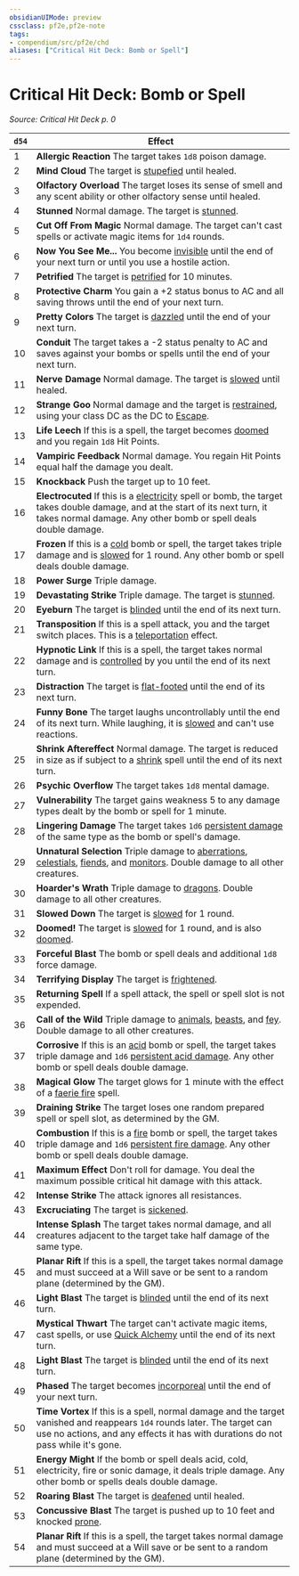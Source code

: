 ```yaml
---
obsidianUIMode: preview
cssclass: pf2e,pf2e-note
tags:
- compendium/src/pf2e/chd
aliases: ["Critical Hit Deck: Bomb or Spell"]
---
```

# Critical Hit Deck: Bomb or Spell  
*Source: Critical Hit Deck p. 0*  

| `d54` | Effect |
|-------|--------|
| 1 | **Allergic Reaction** The target takes `1d8` poison damage. |
| 2 | **Mind Cloud** The target is [stupefied](rules/conditions.md#Stupefied) until healed. |
| 3 | **Olfactory Overload** The target loses its sense of smell and any scent ability or other olfactory sense until healed. |
| 4 | **Stunned** Normal damage. The target is [stunned](rules/conditions.md#Stunned). |
| 5 | **Cut Off From Magic** Normal damage. The target can't cast spells or activate magic items for `1d4` rounds. |
| 6 | **Now You See Me...** You become [invisible](rules/conditions.md#Invisible) until the end of your next turn or until you use a hostile action. |
| 7 | **Petrified** The target is [petrified](rules/conditions.md#Petrified) for 10 minutes. |
| 8 | **Protective Charm** You gain a +2 status bonus to AC and all saving throws until the end of your next turn. |
| 9 | **Pretty Colors** The target is [dazzled](rules/conditions.md#Dazzled) until the end of your next turn. |
| 10 | **Conduit** The target takes a -2 status penalty to AC and saves against your bombs or spells until the end of your next turn. |
| 11 | **Nerve Damage** Normal damage. The target is [slowed](rules/conditions.md#Slowed) until healed. |
| 12 | **Strange Goo** Normal damage and the target is [restrained](rules/conditions.md#Restrained), using your class DC as the DC to [Escape](rules/actions/escape.md). |
| 13 | **Life Leech** If this is a spell, the target becomes [doomed](rules/conditions.md#Doomed) and you regain `1d8` Hit Points. |
| 14 | **Vampiric Feedback** Normal damage. You regain Hit Points equal half the damage you dealt. |
| 15 | **Knockback** Push the target up to 10 feet. |
| 16 | **Electrocuted** If this is a [electricity](rules/traits/electricity.md) spell or bomb, the target takes double damage, and at the start of its next turn, it takes normal damage. Any other bomb or spell deals double damage. |
| 17 | **Frozen** If this is a [cold](rules/traits/cold.md) bomb or spell, the target takes triple damage and is [slowed](rules/conditions.md#Slowed) for 1 round. Any other bomb or spell deals double damage. |
| 18 | **Power Surge** Triple damage. |
| 19 | **Devastating Strike** Triple damage. The target is [stunned](rules/conditions.md#Stunned). |
| 20 | **Eyeburn** The target is [blinded](rules/conditions.md#Blinded) until the end of its next turn. |
| 21 | **Transposition** If this is a spell attack, you and the target switch places. This is a [teleportation](rules/traits/teleportation.md) effect. |
| 22 | **Hypnotic Link** If this is a spell, the target takes normal damage and is [controlled](rules/conditions.md#Controlled) by you until the end of its next turn. |
| 23 | **Distraction** The target is [flat-footed](rules/conditions.md#Flat-footed) until the end of its next turn. |
| 24 | **Funny Bone** The target laughs uncontrollably until the end of its next turn. While laughing, it is [slowed](rules/conditions.md#Slowed) and can't use reactions. |
| 25 | **Shrink Aftereffect** Normal damage. The target is reduced in size as if subject to a [shrink](compendium/spells/shrink.md) spell until the end of its next turn. |
| 26 | **Psychic Overflow** The target takes `1d8` mental damage. |
| 27 | **Vulnerability** The target gains weakness 5 to any damage types dealt by the bomb or spell for 1 minute. |
| 28 | **Lingering Damage** The target takes `1d6` [persistent damage](rules/conditions.md#Persistent%20Damage) of the same type as the bomb or spell's damage. |
| 29 | **Unnatural Selection** Triple damage to [aberrations](rules/traits/aberration.md), [celestials](rules/traits/celestial.md), [fiends](rules/traits/fiend.md), and [monitors](rules/traits/monitor.md). Double damage to all other creatures. |
| 30 | **Hoarder's Wrath** Triple damage to [dragons](rules/traits/dragon.md). Double damage to all other creatures. |
| 31 | **Slowed Down** The target is [slowed](rules/conditions.md#Slowed) for 1 round. |
| 32 | **Doomed!** The target is [slowed](rules/conditions.md#Slowed) for 1 round, and is also [doomed](rules/conditions.md#Doomed). |
| 33 | **Forceful Blast** The bomb or spell deals and additional `1d8` force damage. |
| 34 | **Terrifying Display** The target is [frightened](rules/conditions.md#Frightened). |
| 35 | **Returning Spell** If a spell attack, the spell or spell slot is not expended. |
| 36 | **Call of the Wild** Triple damage to [animals](rules/traits/animal.md), [beasts](rules/traits/beast.md), and [fey](rules/traits/fey.md). Double damage to all other creatures. |
| 37 | **Corrosive** If this is an [acid](rules/traits/acid.md) bomb or spell, the target takes triple damage and `1d6` [persistent acid damage](rules/conditions.md#Persistent%20Damage). Any other bomb or spell deals double damage. |
| 38 | **Magical Glow** The target glows for 1 minute with the effect of a [faerie fire](compendium/spells/faerie-fire.md) spell. |
| 39 | **Draining Strike** The target loses one random prepared spell or spell slot, as determined by the GM. |
| 40 | **Combustion** If this is a [fire](rules/traits/fire.md) bomb or spell, the target takes triple damage and `1d6` [persistent fire damage](rules/conditions.md#Persistent%20Damage). Any other bomb or spell deals double damage. |
| 41 | **Maximum Effect** Don't roll for damage. You deal the maximum possible critical hit damage with this attack. |
| 42 | **Intense Strike** The attack ignores all resistances. |
| 43 | **Excruciating** The target is [sickened](rules/conditions.md#Sickened). |
| 44 | **Intense Splash** The target takes normal damage, and all creatures adjacent to the target take half damage of the same type. |
| 45 | **Planar Rift** If this is a spell, the target takes normal damage and must succeed at a Will save or be sent to a random plane (determined by the GM). |
| 46 | **Light Blast** The target is [blinded](rules/conditions.md#Blinded) until the end of its next turn. |
| 47 | **Mystical Thwart** The target can't activate magic items, cast spells, or use [Quick Alchemy](rules/actions/quick-alchemy.md) until the end of its next turn. |
| 48 | **Light Blast** The target is [blinded](rules/conditions.md#Blinded) until the end of its next turn. |
| 49 | **Phased** The target becomes [incorporeal](rules/traits/incorporeal-b1.md) until the end of your next turn. |
| 50 | **Time Vortex** If this is a spell, normal damage and the target vanished and reappears `1d4` rounds later. The target can use no actions, and any effects it has with durations do not pass while it's gone. |
| 51 | **Energy Might** If the bomb or spell deals acid, cold, electricity, fire or sonic damage, it deals triple damage. Any other bomb or spells deals double damage. |
| 52 | **Roaring Blast** The target is [deafened](rules/conditions.md#Deafened) until healed. |
| 53 | **Concussive Blast** The target is pushed up to 10 feet and knocked [prone](rules/conditions.md#Prone). |
| 54 | **Planar Rift** If this is a spell, the target takes normal damage and must succeed at a Will save or be sent to a random plane (determined by the GM). |